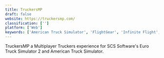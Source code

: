 ```yaml
---
title: TruckersMP
draft: false 
website: https://truckersmp.com/
classification: ['']
platform: ['Web']
keywords: ['American Truck Simulator', 'FlightGear', 'Infinite Flight', 'Rigs of Rods', 'SPINTIRES', 'Scannr', 'The Witcher 3: Wild Hunt']
---
```

TruckersMP a Multiplayer Truckers experience for SCS Software's Euro Truck Simulator 2 and American Truck Simulator.